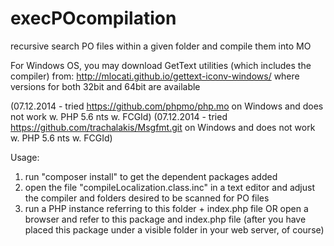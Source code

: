 execPOcompilation
=================

recursive search PO files within a given folder and compile them into MO

For Windows OS, you may download GetText utilities (which includes the compiler) from: 
    http://mlocati.github.io/gettext-iconv-windows/
where versions for both 32bit and 64bit are available

(07.12.2014 - tried https://github.com/phpmo/php.mo on Windows and does not work w. PHP 5.6 nts w. FCGId)
(07.12.2014 - tried https://github.com/trachalakis/Msgfmt.git on Windows and does not work w. PHP 5.6 nts w. FCGId)

Usage:

1. run "composer install" to get the dependent packages added
2. open the file "compileLocalization.class.inc" in a text editor and adjust the compiler and folders desired to be scanned for PO files
3. run a PHP instance referring to this folder + index.php file OR open a browser and refer to this package and index.php file (after you have placed this package under a visible folder in your web server, of course)
